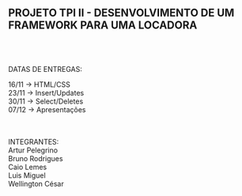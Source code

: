 ## PROJETO TPI II - DESENVOLVIMENTO DE UM FRAMEWORK PARA UMA LOCADORA <br><br><br>


DATAS DE ENTREGAS:<br>

16/11 -> HTML/CSS <br>
23/11 -> Insert/Updates <br>
30/11 -> Select/Deletes <br>
07/12 -> Apresentações <br><br><br>




INTEGRANTES: <br>
Artur Pelegrino <br>
Bruno Rodrigues <br>
Caio Lemes <br>
Luis Miguel <br>
Wellington César <br>
